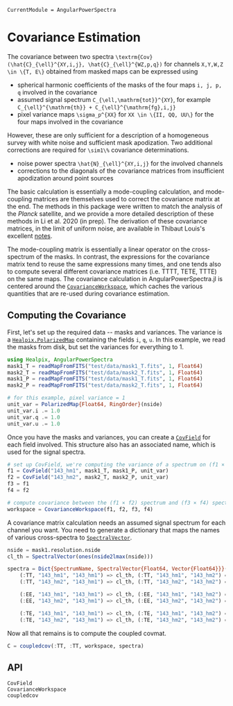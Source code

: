 ```@meta
CurrentModule = AngularPowerSpectra
```

# Covariance Estimation

The covariance between two spectra ``\textrm{Cov}(\hat{C}_{\ell}^{XY,i,j}, \hat{C}_{\ell}^{WZ,p,q})`` for channels ``X,Y,W,Z \in \{T, E\}`` obtained from masked maps can be expressed using
* spherical harmonic coefficients of the masks of the four maps ``i, j, p, q`` involved in the covariance
* assumed signal spectrum ``C_{\ell,\mathrm{tot}}^{XY}``, for example ``C_{\ell}^{\mathrm{th}} + C_{\ell}^{\mathrm{fg},i,j}``
* pixel variance maps ``\sigma_p^{XX}`` for ``XX \in \{II, QQ, UU\}`` for the four maps involved in the covariance

However, these are only sufficient for a description of a homogeneous survey with white noise and sufficient mask apodization. Two additional corrections are required for ``\sim1\%`` covariance determinations.
* noise power spectra ``\hat{N}_{\ell}^{XY,i,j}`` for the involved channels
* corrections to the diagonals of the covariance matrices from insufficient apodization around point sources

The basic calculation is essentially a mode-coupling calculation, and mode-coupling matrices are themselves used to correct the covariance matrix at the end. The methods in this package were written to match the analysis of the *Planck* satellite, and we provide a more detailed description of these methods in Li et al. 2020 (in prep). The derivation of these covariance matrices, in the limit of uniform noise, are available in Thibaut Louis's excellent [notes](https://pspy.readthedocs.io/en/latest/scientific_doc.pdf).

The mode-coupling matrix is essentially a linear operator on the cross-spectrum of the masks. In contrast, the expressions for the covariance matrix tend to reuse the same expressions many times, and one tends also to compute several different covariance matrices (i.e. TTTT, TETE, TTTE) on the same maps. The covariance calculation in AngularPowerSpectra.jl is centered around the [`CovarianceWorkspace`](@ref), which caches the various quantities that are re-used during covariance estimation.

## Computing the Covariance

First, let's set up the required data -- masks and variances. The variance is a [`Healpix.PolarizedMap`](https://ziotom78.github.io/Healpix.jl/dev/mapfunc/#Healpix.PolarizedMap) containing the fields `i`, `q`, `u`. In this example, we read the masks from disk, but set the variances for everything to 1.
```julia
using Healpix, AngularPowerSpectra
mask1_T = readMapFromFITS("test/data/mask1_T.fits", 1, Float64)
mask2_T = readMapFromFITS("test/data/mask2_T.fits", 1, Float64)
mask1_P = readMapFromFITS("test/data/mask1_T.fits", 1, Float64)
mask2_P = readMapFromFITS("test/data/mask2_T.fits", 1, Float64)

# for this example, pixel variance = 1
unit_var = PolarizedMap{Float64, RingOrder}(nside)
unit_var.i .= 1.0
unit_var.q .= 1.0
unit_var.u .= 1.0
```
Once you have the masks and variances, you can create a [`CovField`](@ref) for each field involved. This
structure also has an associated name, which is used for the signal spectra.
```julia
# set up CovField, we're computing the variance of a spectrum on (f1 × f2)
f1 = CovField("143_hm1", mask1_T, mask1_P, unit_var)
f2 = CovField("143_hm2", mask2_T, mask2_P, unit_var)
f3 = f1
f4 = f2

# compute covariance between the (f1 × f2) spectrum and (f3 × f4) spectrum  
workspace = CovarianceWorkspace(f1, f2, f3, f4)
```
A covariance matrix calculation needs an assumed signal spectrum for each channel you want. 
You need to generate a dictionary that maps the names of various cross-spectra to [`SpectralVector`](@ref).
```julia
nside = mask1.resolution.nside
cl_th = SpectralVector(ones(nside2lmax(nside)))

spectra = Dict{SpectrumName, SpectralVector{Float64, Vector{Float64}}}(
    (:TT, "143_hm1", "143_hm1") => cl_th, (:TT, "143_hm1", "143_hm2") => cl_th,
    (:TT, "143_hm2", "143_hm1") => cl_th, (:TT, "143_hm2", "143_hm2") => cl_th,

    (:EE, "143_hm1", "143_hm1") => cl_th, (:EE, "143_hm1", "143_hm2") => cl_th,
    (:EE, "143_hm2", "143_hm1") => cl_th, (:EE, "143_hm2", "143_hm2") => cl_th ,

    (:TE, "143_hm1", "143_hm1") => cl_th, (:TE, "143_hm1", "143_hm2") => cl_th,
    (:TE, "143_hm2", "143_hm1") => cl_th, (:TE, "143_hm2", "143_hm2") => cl_th)
```

Now all that remains is to compute the coupled covmat.

```julia
C = coupledcov(:TT, :TT, workspace, spectra)
```

## API

```@docs
CovField
CovarianceWorkspace
coupledcov
``` 
